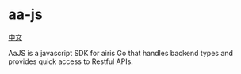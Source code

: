 # aa-js

[中文](README_zh-CN.md)

AaJS is a javascript SDK for airis Go that handles backend types and provides quick access to Restful APIs.
